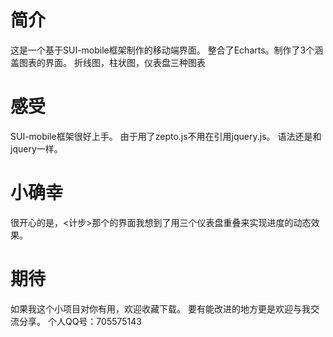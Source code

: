 # 简介
这是一个基于SUI-mobile框架制作的移动端界面。
整合了Echarts。制作了3个涵盖图表的界面。
折线图，柱状图，仪表盘三种图表

# 感受
SUI-mobile框架很好上手。
由于用了zepto.js不用在引用jquery.js。
语法还是和jquery一样。

# 小确幸
很开心的是，<计步>那个的界面我想到了用三个仪表盘重叠来实现进度的动态效果。

# 期待
如果我这个小项目对你有用，欢迎收藏下载。
要有能改进的地方更是欢迎与我交流分享。
个人QQ号：705575143
